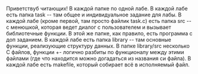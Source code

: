 Приветствуб читающих! 
В каждой папке по одной лабе.
В каждой лабе есть папка task -- там общее и индивидуальное задание для лабы.
В каждой лабе (кроме первой, там просто файлик task.c) есть папка src -- с менюшкой, которая ведет диалог с пользователем и вызывает библиотечные функции. В этой же папке, как правило, есть программа с доп заданием.
В каждой лабе есть папка library -- там основные функции, реализующие структуру данных. В папке library/src несколько C файлов, функции +- логично разбиты по функционалу между этими файлами (где что находится можно догадаться из названия си файла).
В каждой лабе есть makefile, который собирает всё в исполняемый файл.
